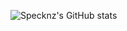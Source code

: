 ![Specknz's GitHub stats](https://github-readme-stats.vercel.app/api?username=Specknz&theme=transparent&show_icons=true)

<!-- 
(https://github.com/anuraghazra/github-readme-stats)
--> 
